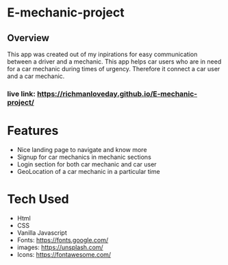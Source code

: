 # E-mechanic-project
## Overview
This app was created out of my inpirations for easy communication between a driver and a mechanic.
This app helps car users who are in need for a car mechanic during times of urgency. Therefore it connect a car user and a car mechanic.
### live link: https://richmanloveday.github.io/E-mechanic-project/
# Features
- Nice landing page to navigate and know more
- Signup for car mechanics in mechanic sections
- Login section for both car mechanic and car user
- GeoLocation of a car mechanic in a particular time
# Tech Used
- Html
- CSS
- Vanilla Javascript
- Fonts: https://fonts.google.com/
- images: https://unsplash.com/
- Icons: https://fontawesome.com/
